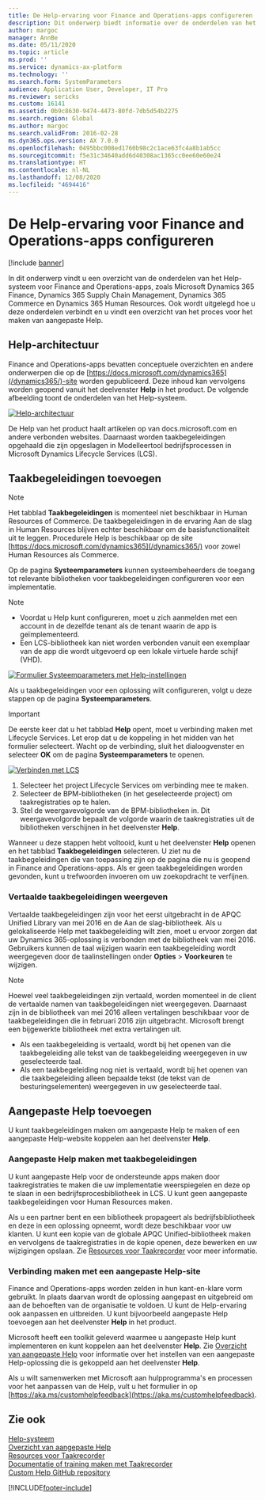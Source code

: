 ```yaml
---
title: De Help-ervaring voor Finance and Operations-apps configureren
description: Dit onderwerp biedt informatie over de onderdelen van het Help-systeem voor sommige Microsoft Dynamics 365-apps. Ook wordt uitgelegd hoe u deze apps verbindt en u vindt een overzicht van het proces voor het maken van aangepaste Help.
author: margoc
manager: AnnBe
ms.date: 05/11/2020
ms.topic: article
ms.prod: ''
ms.service: dynamics-ax-platform
ms.technology: ''
ms.search.form: SystemParameters
audience: Application User, Developer, IT Pro
ms.reviewer: sericks
ms.custom: 16141
ms.assetid: 0b9c8630-9474-4473-80fd-7db5d54b2275
ms.search.region: Global
ms.author: margoc
ms.search.validFrom: 2016-02-28
ms.dyn365.ops.version: AX 7.0.0
ms.openlocfilehash: 0495bbc008ed1760b98c2c1ace63fc4a8b1ab5cc
ms.sourcegitcommit: f5e31c34640add6d40308ac1365cc0ee60e60e24
ms.translationtype: HT
ms.contentlocale: nl-NL
ms.lasthandoff: 12/08/2020
ms.locfileid: "4694416"
---
```

# <a name="configure-the-help-experience-for-finance-and-operations-apps"></a>De Help-ervaring voor Finance and Operations-apps configureren

[!include [banner](../includes/banner.md)]

In dit onderwerp vindt u een overzicht van de onderdelen van het Help-systeem voor Finance and Operations-apps, zoals Microsoft Dynamics 365 Finance, Dynamics 365 Supply Chain Management, Dynamics 365 Commerce en Dynamics 365 Human Resources. Ook wordt uitgelegd hoe u deze onderdelen verbindt en u vindt een overzicht van het proces voor het maken van aangepaste Help.

## <a name="help-architecture"></a>Help-architectuur

Finance and Operations-apps bevatten conceptuele overzichten en andere onderwerpen die op de [https://docs.microsoft.com/dynamics365](/dynamics365/)-site worden gepubliceerd. Deze inhoud kan vervolgens worden geopend vanuit het deelvenster **Help** in het product. De volgende afbeelding toont de onderdelen van het Help-systeem.

[![Help-architectuur](./media/help-architecture.png)](./media/help-architecture.png)

De Help van het product haalt artikelen op van docs.microsoft.com en andere verbonden websites. Daarnaast worden taakbegeleidingen opgehaald die zijn opgeslagen in Modelleertool bedrijfsprocessen in Microsoft Dynamics Lifecycle Services (LCS).

## <a name="adding-task-guides"></a>Taakbegeleidingen toevoegen

> [!NOTE]
> Het tabblad **Taakbegeleidingen** is momenteel niet beschikbaar in Human Resources of Commerce. <!--We are currently working to enable this functionality in a future release.--> De taakbegeleidingen in de ervaring Aan de slag in Human Resources blijven echter beschikbaar om de basisfunctionaliteit uit te leggen. Procedurele Help is beschikbaar op de site [https://docs.microsoft.com/dynamics365](/dynamics365/) voor zowel Human Resources als Commerce.

Op de pagina **Systeemparameters** kunnen systeembeheerders de toegang tot relevante bibliotheken voor taakbegeleidingen configureren voor een implementatie.

> [!NOTE]
> - Voordat u Help kunt configureren, moet u zich aanmelden met een account in de dezelfde tenant als de tenant waarin de app is geïmplementeerd.
> - Een LCS-bibliotheek kan niet worden verbonden vanuit een exemplaar van de app die wordt uitgevoerd op een lokale virtuele harde schijf (VHD).

[![Formulier Systeemparameters met Help-instellingen](./media/system-parameters_ops-1024x437.png)](./media/system-parameters_ops.png)

Als u taakbegeleidingen voor een oplossing wilt configureren, volgt u deze stappen op de pagina **Systeemparameters**.

> [!IMPORTANT]
> De eerste keer dat u het tabblad **Help** opent, moet u verbinding maken met Lifecycle Services. Let erop dat u de koppeling in het midden van het formulier selecteert. Wacht op de verbinding, sluit het dialoogvenster en selecteer **OK** om de pagina **Systeemparameters** te openen.
>
> [![Verbinden met LCS](./media/connect-to-lcs-crop-1024x365.png "Verbinden met LCS")](./media/connect-to-lcs-crop.png)

1. Selecteer het project Lifecycle Services om verbinding mee te maken.
2. Selecteer de BPM-bibliotheken (in het geselecteerde project) om taakregistraties op te halen.
3. Stel de weergavevolgorde van de BPM-bibliotheken in. Dit weergavevolgorde bepaalt de volgorde waarin de taakregistraties uit de bibliotheken verschijnen in het deelvenster **Help**.

Wanneer u deze stappen hebt voltooid, kunt u het deelvenster **Help** openen en het tabblad **Taakbegeleidingen** selecteren. U ziet nu de taakbegeleidingen die van toepassing zijn op de pagina die nu is geopend in Finance and Operations-apps. Als er geen taakbegeleidingen worden gevonden, kunt u trefwoorden invoeren om uw zoekopdracht te verfijnen.

### <a name="showing-translated-task-guides"></a>Vertaalde taakbegeleidingen weergeven

Vertaalde taakbegeleidingen zijn voor het eerst uitgebracht in de APQC Unified Library van mei 2016 en de Aan de slag-bibliotheek. Als u gelokaliseerde Help met taakbegeleiding wilt zien, moet u ervoor zorgen dat uw Dynamics 365-oplossing is verbonden met de bibliotheek van mei 2016. Gebruikers kunnen de taal wijzigen waarin een taakbegeleiding wordt weergegeven door de taalinstellingen onder **Opties** &gt; **Voorkeuren** te wijzigen.

> [!NOTE]
> Hoewel veel taakbegeleidingen zijn vertaald, worden momenteel in de client de vertaalde namen van taakbegeleidingen niet weergegeven. Daarnaast zijn in de bibliotheek van mei 2016 alleen vertalingen beschikbaar voor de taakbegeleidingen die in februari 2016 zijn uitgebracht. Microsoft brengt een bijgewerkte bibliotheek met extra vertalingen uit.
>
> - Als een taakbegeleiding is vertaald, wordt bij het openen van die taakbegeleiding alle tekst van de taakbegeleiding weergegeven in uw geselecteerde taal.
> - Als een taakbegeleiding nog niet is vertaald, wordt bij het openen van die taakbegeleiding alleen bepaalde tekst (de tekst van de besturingselementen) weergegeven in uw geselecteerde taal.

## <a name="adding-custom-help"></a>Aangepaste Help toevoegen

U kunt taakbegeleidingen maken om aangepaste Help te maken of een aangepaste Help-website koppelen aan het deelvenster **Help**.

### <a name="create-custom-help-by-using-task-guides"></a>Aangepaste Help maken met taakbegeleidingen

U kunt aangepaste Help voor de ondersteunde apps maken door taakregistraties te maken die uw implementatie weerspiegelen en deze op te slaan in een bedrijfsprocesbibliotheek in LCS. U kunt geen aangepaste taakbegeleidingen voor Human Resources maken.

Als u een partner bent en een bibliotheek propageert als bedrijfsbibliotheek en deze in een oplossing opneemt, wordt deze beschikbaar voor uw klanten. U kunt een kopie van de globale APQC Unified-bibliotheek maken en vervolgens de taakregistraties in de kopie openen, deze bewerken en uw wijzigingen opslaan. Zie [Resources voor Taakrecorder](../../dev-itpro/user-interface/task-recorder.md) voor meer informatie.

### <a name="connect-a-custom-help-site"></a>Verbinding maken met een aangepaste Help-site

Finance and Operations-apps worden zelden in hun kant-en-klare vorm gebruikt. In plaats daarvan wordt de oplossing aangepast en uitgebreid om aan de behoeften van de organisatie te voldoen. U kunt de Help-ervaring ook aanpassen en uitbreiden. U kunt bijvoorbeeld aangepaste Help toevoegen aan het deelvenster **Help** in het product.

Microsoft heeft een toolkit geleverd waarmee u aangepaste Help kunt implementeren en kunt koppelen aan het deelvenster **Help**. Zie [Overzicht van aangepaste Help](../../dev-itpro/help/custom-help-overview.md) voor informatie over het instellen van een aangepaste Help-oplossing die is gekoppeld aan het deelvenster **Help**.

Als u wilt samenwerken met Microsoft aan hulpprogramma's en processen voor het aanpassen van de Help, vult u het formulier in op [https://aka.ms/customhelpfeedback](https://aka.ms/customhelpfeedback).

## <a name="see-also"></a>Zie ook

[Help-systeem](help-overview.md)  
[Overzicht van aangepaste Help](../../dev-itpro/help/custom-help-overview.md)  
[Resources voor Taakrecorder](../../dev-itpro/user-interface/task-recorder.md)  
[Documentatie of training maken met Taakrecorder](../../dev-itpro/user-interface/task-recorder-training-docs.md)  
[Custom Help GitHub repository](https://github.com/microsoft/dynamics356f-o-custom-help)  


[!INCLUDE[footer-include](../../../includes/footer-banner.md)]